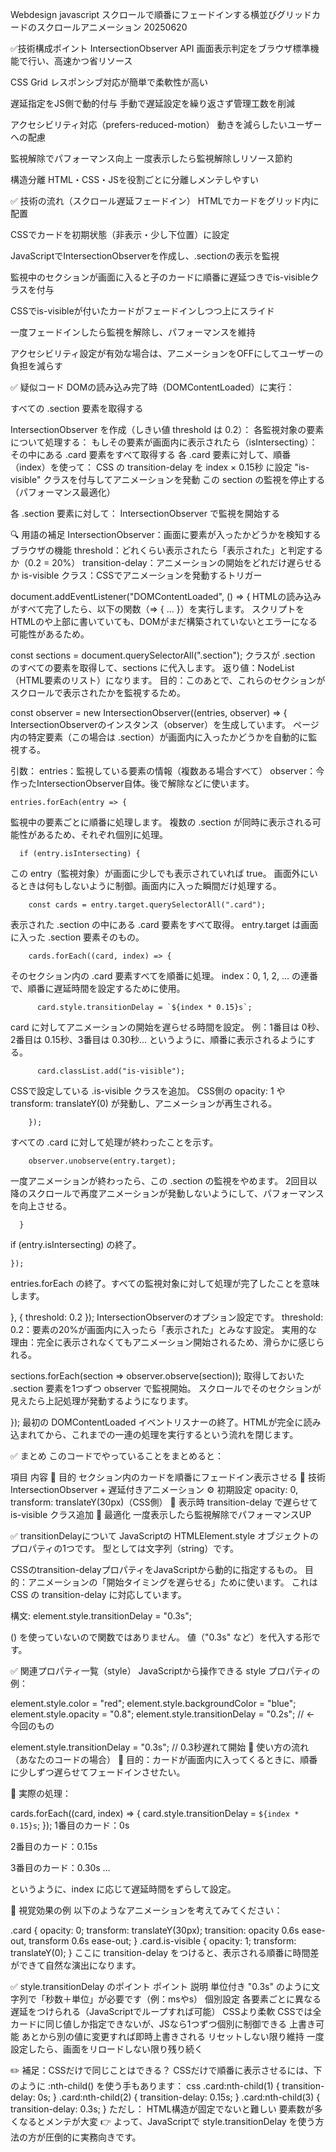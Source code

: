 Webdesign javascript スクロールで順番にフェードインする横並びグリッドカードのスクロールアニメーション 20250620

✅技術構成ポイント
IntersectionObserver API
画面表示判定をブラウザ標準機能で行い、高速かつ省リソース

CSS Grid
レスポンシブ対応が簡単で柔軟性が高い

遅延指定をJS側で動的付与
手動で遅延設定を繰り返さず管理工数を削減

アクセシビリティ対応（prefers-reduced-motion）
動きを減らしたいユーザーへの配慮

監視解除でパフォーマンス向上
一度表示したら監視解除しリソース節約

構造分離
HTML・CSS・JSを役割ごとに分離しメンテしやすい

✅ 技術の流れ（スクロール遅延フェードイン）
HTMLでカードをグリッド内に配置

CSSでカードを初期状態（非表示・少し下位置）に設定

JavaScriptでIntersectionObserverを作成し、.sectionの表示を監視

監視中のセクションが画面に入ると子のカードに順番に遅延つきでis-visibleクラスを付与

CSSでis-visibleが付いたカードがフェードインしつつ上にスライド

一度フェードインしたら監視を解除し、パフォーマンスを維持

アクセシビリティ設定が有効な場合は、アニメーションをOFFにしてユーザーの負担を減らす

✅ 疑似コード
DOMの読み込み完了時（DOMContentLoaded）に実行：

  すべての .section 要素を取得する

  IntersectionObserver を作成（しきい値 threshold は 0.2）：
    各監視対象の要素について処理する：
      もしその要素が画面内に表示されたら（isIntersecting）：
        その中にある .card 要素をすべて取得する
        各 .card 要素に対して、順番（index）を使って：
          CSS の transition-delay を index × 0.15秒 に設定
          "is-visible" クラスを付与してアニメーションを発動
        この section の監視を停止する（パフォーマンス最適化）

  各 .section 要素に対して：
    IntersectionObserver で監視を開始する

🔍 用語の補足
IntersectionObserver：画面に要素が入ったかどうかを検知するブラウザの機能
threshold：どれくらい表示されたら「表示された」と判定するか（0.2 = 20%）
transition-delay：アニメーションの開始をどれだけ遅らせるか
is-visible クラス：CSSでアニメーションを発動するトリガー


document.addEventListener("DOMContentLoaded", () => {
HTMLの読み込みがすべて完了したら、以下の関数（=> { ... }）を実行します。
スクリプトをHTMLの<head>や上部に書いていても、DOMがまだ構築されていないとエラーになる可能性があるため。

  const sections = document.querySelectorAll(".section");
クラスが .section のすべての要素を取得して、sections に代入します。
返り値：NodeList（HTML要素のリスト）になります。
目的：このあとで、これらのセクションがスクロールで表示されたかを監視するため。

  const observer = new IntersectionObserver((entries, observer) => {
IntersectionObserverのインスタンス（observer）を生成しています。
ページ内の特定要素（この場合は .section）が画面内に入ったかどうかを自動的に監視する。

引数：
entries：監視している要素の情報（複数ある場合すべて）
observer：今作ったIntersectionObserver自体。後で解除などに使います。

    entries.forEach(entry => {
監視中の要素ごとに順番に処理します。
複数の .section が同時に表示される可能性があるため、それぞれ個別に処理。

      if (entry.isIntersecting) {
この entry（監視対象）が画面に少しでも表示されていれば true。
画面外にいるときは何もしないように制御。画面内に入った瞬間だけ処理する。

        const cards = entry.target.querySelectorAll(".card");
表示された .section の中にある .card 要素をすべて取得。
entry.target は画面に入った .section 要素そのもの。

        cards.forEach((card, index) => {
そのセクション内の .card 要素すべてを順番に処理。
index：0, 1, 2, ... の連番で、順番に遅延時間を設定するために使用。

          card.style.transitionDelay = `${index * 0.15}s`;
card に対してアニメーションの開始を遅らせる時間を設定。
例：1番目は 0秒、2番目は 0.15秒、3番目は 0.30秒... というように、順番に表示されるようにする。

          card.classList.add("is-visible");
CSSで設定している .is-visible クラスを追加。
CSS側の opacity: 1 や transform: translateY(0) が発動し、アニメーションが再生される。

        });
すべての .card に対して処理が終わったことを示す。

        observer.unobserve(entry.target);
一度アニメーションが終わったら、この .section の監視をやめます。
2回目以降のスクロールで再度アニメーションが発動しないようにして、パフォーマンスを向上させる。

      }
if (entry.isIntersecting) の終了。

    });
entries.forEach の終了。すべての監視対象に対して処理が完了したことを意味します。

  }, {
    threshold: 0.2
  });
IntersectionObserverのオプション設定です。
threshold: 0.2：要素の20%が画面内に入ったら「表示された」とみなす設定。
実用的な理由：完全に表示されなくてもアニメーション開始されるため、滑らかに感じられる。

  sections.forEach(section => observer.observe(section));
取得しておいた .section 要素を1つずつ observer で監視開始。
スクロールでそのセクションが見えたら上記処理が発動するようになります。

});
最初の DOMContentLoaded イベントリスナーの終了。HTMLが完全に読み込まれてから、これまでの一連の処理を実行するという流れを閉じます。

✅ まとめ
このコードでやっていることをまとめると：

項目	            内容
🎯 目的	        セクション内のカードを順番にフェードイン表示させる
🧠 技術	        IntersectionObserver + 遅延付きアニメーション
⚙️ 初期設定	    opacity: 0, transform: translateY(30px)（CSS側）
🚀 表示時	    transition-delay で遅らせて is-visible クラス追加
🔧 最適化	    一度表示したら監視解除でパフォーマンスUP


 ✅ transitionDelayについて
 JavaScriptの HTMLElement.style オブジェクトのプロパティの1つです。
 型としては文字列（string）です。

CSSのtransition-delayプロパティをJavaScriptから動的に指定するもの。
目的：アニメーションの「開始タイミングを遅らせる」ために使います。
 これは CSS の transition-delay に対応しています。

構文:
element.style.transitionDelay = "0.3s";

() を使っていないので関数ではありません。
値（"0.3s" など）を代入する形です。

✅ 関連プロパティ一覧（style）
JavaScriptから操作できる style プロパティの例：

element.style.color = "red";
element.style.backgroundColor = "blue";
element.style.opacity = "0.8";
element.style.transitionDelay = "0.2s"; // ← 今回のもの



element.style.transitionDelay = "0.3s"; // 0.3秒遅れて開始
🔄 使い方の流れ（あなたのコードの場合）
🎯 目的：カードが画面内に入ってくるときに、順番に少しずつ遅らせてフェードインさせたい。

🔁 実際の処理：

cards.forEach((card, index) => {
  card.style.transitionDelay = `${index * 0.15}s`;
});
1番目のカード：0s

2番目のカード：0.15s

3番目のカード：0.30s
…

というように、index に応じて遅延時間をずらして設定。

🧪 視覚効果の例
以下のようなアニメーションを考えてみてください：

.card {
  opacity: 0;
  transform: translateY(30px);
  transition: opacity 0.6s ease-out, transform 0.6s ease-out;
}
.card.is-visible {
  opacity: 1;
  transform: translateY(0);
}
ここに transition-delay をつけると、表示される順番に時間差ができて自然な演出になります。

✅ style.transitionDelay のポイント
ポイント	        説明
単位付き	    "0.3s" のように文字列で「秒数＋単位」が必要です（例：msやs）
個別設定	    各要素ごとに異なる遅延をつけられる（JavaScriptでループすれば可能）
CSSより柔軟	    CSSでは全カードに同じ値しか指定できないが、JSなら1つずつ個別に制御できる
上書き可能	    あとから別の値に変更すれば即時上書きされる
リセットしない限り維持	一度設定したら、画面をリロードしない限り残り続く

✏️ 補足：CSSだけで同じことはできる？
CSSだけで順番に表示させるには、下のように :nth-child() を使う手もあります：
css
.card:nth-child(1) { transition-delay: 0s; }
.card:nth-child(2) { transition-delay: 0.15s; }
.card:nth-child(3) { transition-delay: 0.3s; }
ただし：
HTML構造が固定でないと難しい
要素数が多くなるとメンテが大変
👉 よって、JavaScriptで style.transitionDelay を使う方法の方が圧倒的に実務向きです。